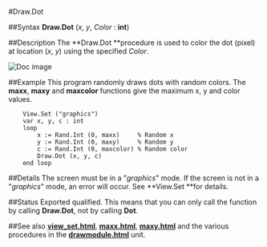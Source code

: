 
#Draw.Dot

##Syntax
**Draw.Dot** (*x*, *y*, *Color* : **int**)



##Description
The **Draw.Dot **procedure is used to color the dot (pixel) at location (*x*, *y*) using the specified *Color*.

![Doc image](draw_dot01.gif)


##Example
This program randomly draws dots with random colors. The **maxx**, **maxy** and **maxcolor** functions give the maximum x, y and color values.



        View.Set ("graphics")
        var x, y, c : int
        loop
            x := Rand.Int (0, maxx)     % Random x
            y := Rand.Int (0, maxy)     % Random y
            c := Rand.Int (0, maxcolor) % Random color
            Draw.Dot (x, y, c)
        end loop
##Details
The screen must be in a "*graphics*" mode. If the screen is not in a "*graphics*" mode, an error will occur. See **View.Set **for details.



##Status
Exported qualified.
This means that you can only call the function by calling **Draw.Dot**, not by calling **Dot**.



##See also
**[view_set.html](View.Set)**, **[maxx.html](maxx)**, **[maxy.html](maxy)** and the various procedures in the **[drawmodule.html](Draw)** unit.


